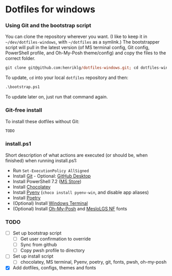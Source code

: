 # Dotfiles for windows


### Using Git and the bootstrap script

You can clone the repository wherever you want. (I like to keep it in `~/dev/dotfiles-windows`, with `~/dotfiles` as a symlink.) The bootstrapper script will pull in the latest version (of MS terminal config, Git config, PowerShell profile, and Oh-My-Posh theme/config) and copy the files to the correct folder.

```ps
git clone git@github.com:henriklg/dotfiles-windows.git; cd dotfiles-windows; .\bootstrap.ps1
```

To update, `cd` into your local `dotfiles` repository and then:

```ps
.\bootstrap.ps1
```

To update later on, just run that command again.

### Git-free install

To install these dotfiles without Git:

```ps
TODO
```

### install.ps1
Short description of what actions are executed (or should be, when finished) when running install.ps1:
- Run `Set-ExecutionPolicy AllSigned`
- Install [Git](https://git-scm.com/download/win) - Optional: [GitHub Desktop](https://desktop.github.com/)
- Install PowerShell 7.2 ([MS Store](https://www.microsoft.com/en-us/p/powershell/9mz1snwt0n5d?activetab=pivot:overviewtab))
- Install [Chocolatey](https://chocolatey.org/install)
- Install [Pyenv](https://github.com/pyenv-win/pyenv-win) (`choco install pyenv-win`, and disable app aliases)
- Install [Poetry](https://python-poetry.org/docs/#windows-powershell-install-instructions)
- (Optional) Install [Windows Terminal](https://www.microsoft.com/en-us/p/windows-terminal/9n0dx20hk701?activetab=pivot:overviewtab)
- (Optional) Install [Oh-My-Posh](https://ohmyposh.dev/docs/pwsh) and [MesloLGS NF](https://github.com/henriklg/dotfiles-windows/tree/main/fonts) fonts


### TODO
- [ ] Set up bootstrap script
  - [ ] Get user confirmation to override
  - [ ] Sync from github
  - [ ] Copy pwsh profile to directory
- [ ] Set up install script
  - [ ] chocolatey, MS terminal, Pyenv, poetry, git, fonts, pwsh, oh-my-posh
- [x] Add dotfiles, configs, themes and fonts
